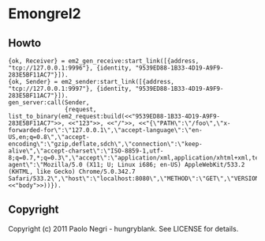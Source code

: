 Emongrel2
=========

Howto
---------

    {ok, Receiver} = em2_gen_receive:start_link([{address, "tcp://127.0.0.1:9996"}, {identity, "9539ED88-1B33-4D19-A9F9-283E5BF11AC7"}]).
    {ok, Sender} = em2_sender:start_link([{address, "tcp://127.0.0.1:9997"}, {identity, "9539ED88-1B33-4D19-A9F9-283E5BF11AC7"}]).
    gen_server:call(Sender,
                    {request, list_to_binary(em2_request:build(<<"9539ED88-1B33-4D19-A9F9-283E5BF11AC7">>, <<"123">>, <<"/">>, <<"{\"PATH\":\"/foo\",\"x-forwarded-for\":\"127.0.0.1\",\"accept-language\":\"en-US,en;q=0.8\",\"accept-encoding\":\"gzip,deflate,sdch\",\"connection\":\"keep-alive\",\"accept-charset\":\"ISO-8859-1,utf-8;q=0.7,*;q=0.3\",\"accept\":\"application/xml,application/xhtml+xml,text/html;q=0.9,text/plain;q=0.8,image/png,*/*;q=0.5\",\"user-agent\":\"Mozilla/5.0 (X11; U; Linux i686; en-US) AppleWebKit/533.2 (KHTML, like Gecko) Chrome/5.0.342.7 Safari/533.2\",\"host\":\"localhost:8080\",\"METHOD\":\"GET\",\"VERSION\":\"HTTP/1.1\",\"URI\":\"/foo\",\"PATTERN\":\"/\"}">>, <<"body">>))}).

Copyright
---------

Copyright (c) 2011 Paolo Negri - hungryblank. See LICENSE for details.

